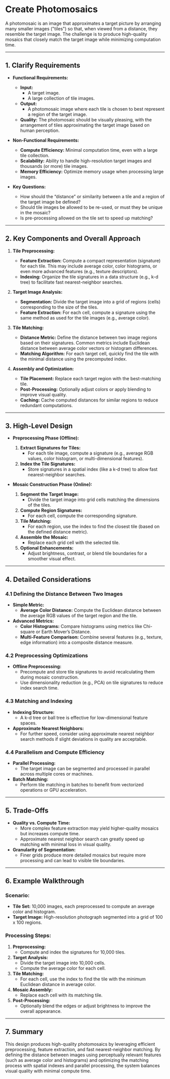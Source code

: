 # Create Photomosaics

A photomosaic is an image that approximates a target picture by arranging many smaller images ("tiles") so that, when viewed from a distance, they resemble the target image. The challenge is to produce high-quality mosaics that closely match the target image while minimizing computation time.

---

## **1. Clarify Requirements**
- **Functional Requirements:**
    - **Input:**
        - A target image.
        - A large collection of tile images.
    - **Output:**
        - A photomosaic image where each tile is chosen to best represent a region of the target image.
    - **Quality:** The photomosaic should be visually pleasing, with the arrangement of tiles approximating the target image based on human perception.

- **Non-Functional Requirements:**
    - **Compute Efficiency:** Minimal computation time, even with a large tile collection.
    - **Scalability:** Ability to handle high-resolution target images and thousands (or more) tile images.
    - **Memory Efficiency:** Optimize memory usage when processing large images.

- **Key Questions:**
    - How should the “distance” or similarity between a tile and a region of the target image be defined?
    - Should tile images be allowed to be re-used, or must they be unique in the mosaic?
    - Is pre-processing allowed on the tile set to speed up matching?

---

## **2. Key Components and Overall Approach**
1. **Tile Preprocessing:**
    - **Feature Extraction:** Compute a compact representation (signature) for each tile. This may include average color, color histograms, or even more advanced features (e.g., texture descriptors).
    - **Indexing:** Organize the tile signatures in a data structure (e.g., k-d tree) to facilitate fast nearest-neighbor searches.

2. **Target Image Analysis:**
    - **Segmentation:** Divide the target image into a grid of regions (cells) corresponding to the size of the tiles.
    - **Feature Extraction:** For each cell, compute a signature using the same method as used for the tile images (e.g., average color).

3. **Tile Matching:**
    - **Distance Metric:** Define the distance between two image regions based on their signatures. Common metrics include Euclidean distance between average color vectors or histogram differences.
    - **Matching Algorithm:** For each target cell, quickly find the tile with the minimal distance using the precomputed index.

4. **Assembly and Optimization:**
    - **Tile Placement:** Replace each target region with the best-matching tile.
    - **Post-Processing:** Optionally adjust colors or apply blending to improve visual quality.
    - **Caching:** Cache computed distances for similar regions to reduce redundant computations.

---

## **3. High-Level Design**
- **Preprocessing Phase (Offline):**
    1. **Extract Signatures for Tiles:**
        - For each tile image, compute a signature (e.g., average RGB values, color histogram, or multi-dimensional features).
    2. **Index the Tile Signatures:**
        - Store signatures in a spatial index (like a k-d tree) to allow fast nearest-neighbor searches.

- **Mosaic Construction Phase (Online):**
    1. **Segment the Target Image:**
        - Divide the target image into grid cells matching the dimensions of the tiles.
    2. **Compute Region Signatures:**
        - For each cell, compute the corresponding signature.
    3. **Tile Matching:**
        - For each region, use the index to find the closest tile (based on the defined distance metric).
    4. **Assemble the Mosaic:**
        - Replace each grid cell with the selected tile.
    5. **Optional Enhancements:**
        - Adjust brightness, contrast, or blend tile boundaries for a smoother visual effect.

---

## **4. Detailed Considerations**

### **4.1 Defining the Distance Between Two Images**
- **Simple Metric:**
    - **Average Color Distance:** Compute the Euclidean distance between the average RGB values of the target region and the tile.
- **Advanced Metrics:**
    - **Color Histograms:** Compare histograms using metrics like Chi-square or Earth Mover’s Distance.
    - **Multi-Feature Comparison:** Combine several features (e.g., texture, edge information) into a composite distance measure.

### **4.2 Preprocessing Optimizations**
- **Offline Preprocessing:**
    - Precompute and store tile signatures to avoid recalculating them during mosaic construction.
    - Use dimensionality reduction (e.g., PCA) on tile signatures to reduce index search time.

### **4.3 Matching and Indexing**
- **Indexing Structure:**
    - A k-d tree or ball tree is effective for low-dimensional feature spaces.
- **Approximate Nearest Neighbors:**
    - For further speed, consider using approximate nearest neighbor search methods if slight deviations in quality are acceptable.

### **4.4 Parallelism and Compute Efficiency**
- **Parallel Processing:**
    - The target image can be segmented and processed in parallel across multiple cores or machines.
- **Batch Matching:**
    - Perform tile matching in batches to benefit from vectorized operations or GPU acceleration.

---

## **5. Trade-Offs**
- **Quality vs. Compute Time:**
    - More complex feature extraction may yield higher-quality mosaics but increases compute time.
    - Approximate nearest neighbor search can greatly speed up matching with minimal loss in visual quality.
- **Granularity of Segmentation:**
    - Finer grids produce more detailed mosaics but require more processing and can lead to visible tile boundaries.

---

## **6. Example Walkthrough**
### **Scenario:**
- **Tile Set:** 10,000 images, each preprocessed to compute an average color and histogram.
- **Target Image:** High-resolution photograph segmented into a grid of 100 x 100 regions.

### **Processing Steps:**
1. **Preprocessing:**
    - Compute and index the signatures for 10,000 tiles.
2. **Target Analysis:**
    - Divide the target image into 10,000 cells.
    - Compute the average color for each cell.
3. **Tile Matching:**
    - For each cell, use the index to find the tile with the minimum Euclidean distance in average color.
4. **Mosaic Assembly:**
    - Replace each cell with its matching tile.
5. **Post-Processing:**
    - Optionally blend the edges or adjust brightness to improve the overall appearance.

---

## **7. Summary**
This design produces high-quality photomosaics by leveraging efficient preprocessing, feature extraction, and fast nearest-neighbor matching. By defining the distance between images using perceptually relevant features (such as average color and histograms) and optimizing the matching process with spatial indexes and parallel processing, the system balances visual quality with minimal compute time.
